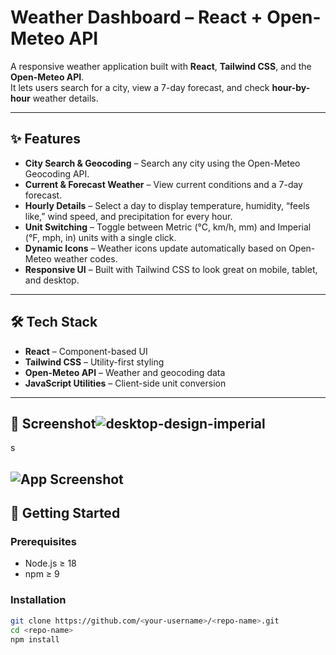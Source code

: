 # Weather Dashboard – React + Open-Meteo API

A responsive weather application built with **React**, **Tailwind CSS**, and the **Open-Meteo API**.  
It lets users search for a city, view a 7-day forecast, and check **hour-by-hour** weather details.

---

## ✨ Features
- **City Search & Geocoding** – Search any city using the Open-Meteo Geocoding API.
- **Current & Forecast Weather** – View current conditions and a 7-day forecast.
- **Hourly Details** – Select a day to display temperature, humidity, “feels like,” wind speed, and precipitation for every hour.
- **Unit Switching** – Toggle between Metric (°C, km/h, mm) and Imperial (°F, mph, in) units with a single click.
- **Dynamic Icons** – Weather icons update automatically based on Open-Meteo weather codes.
- **Responsive UI** – Built with Tailwind CSS to look great on mobile, tablet, and desktop.

---

## 🛠 Tech Stack
- **React** – Component-based UI
- **Tailwind CSS** – Utility-first styling
- **Open-Meteo API** – Weather and geocoding data
- **JavaScript Utilities** – Client-side unit conversion

---

## 📸 Screenshot![desktop-design-imperial](https://github.com/user-attachments/assets/bcc99764-c0b3-4567-ab07-f82492d0e690)
s
<!-- Add project screenshots here -->
![App Screenshot](./)
---

## 🚀 Getting Started

### Prerequisites
- Node.js ≥ 18
- npm ≥ 9

### Installation
```bash
git clone https://github.com/<your-username>/<repo-name>.git
cd <repo-name>
npm install
